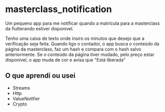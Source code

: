 # masterclass_notification

Um pequeno app para me notificar quando a matrícula para a masterclass da flutterando estiver disponível.

Tenho uma caixa de texto onde insiro os minutos que desejo que a verificação seja feita. Quando ligo o contador, o app busca o conteúdo da página da masterclass, faz um hash e compara com o hash salvo anteriormente. Se o conteúdo da página tiver mudado, pelo preço estar disponível, o app muda de cor e avisa que "Está liberada"

## O que aprendi ou usei

- Streams
- Http
- ValueNotifier
- Crypto
